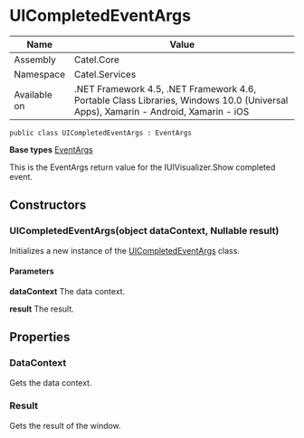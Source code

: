 

# UICompletedEventArgs

Name|Value
---|---
Assembly|Catel.Core
Namespace|Catel.Services
Available on|.NET Framework 4.5, .NET Framework 4.6, Portable Class Libraries, Windows 10.0 (Universal Apps), Xamarin - Android, Xamarin - iOS

```
public class UICompletedEventArgs : EventArgs
```

**Base types**
[EventArgs]()


This is the EventArgs return value for the IUIVisualizer.Show completed event.



## Constructors

### UICompletedEventArgs(object dataContext, Nullable<bool> result)

Initializes a new instance of the [UICompletedEventArgs](#) class.

#### Parameters

**dataContext**
The data context.

**result**
The result.



## Properties

### DataContext

Gets the data context.



### Result

Gets the result of the window.



